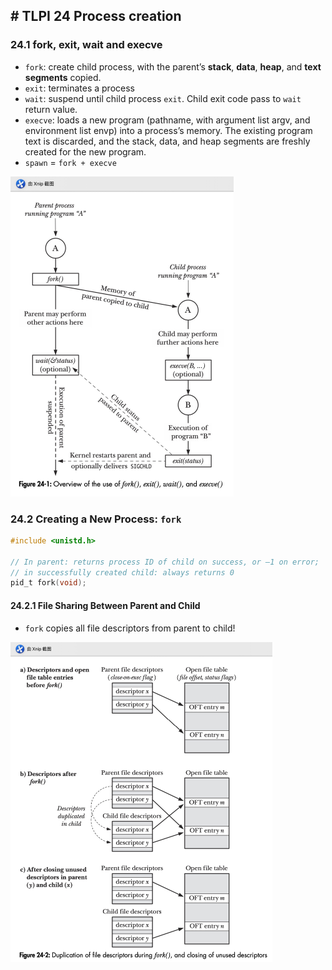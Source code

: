 ## # TLPI 24 Process creation

### 24.1 fork, exit, wait and execve

- `fork`: create child process, with the parent’s **stack**, **data**, **heap**, and **text segments** copied.
- `exit`: terminates a process
- `wait`: suspend until child process `exit`. Child exit code pass to `wait` return value.
- `execve`: loads a new program (pathname, with argument list argv, and environment list envp) into a process’s memory. The existing program text is discarded, and the stack, data, and heap segments are freshly created for the new program. 
- `spawn` = `fork + execve`

<img src="./figure 24-1.jpg" style="zoom:50%;" />

### 24.2 Creating a New Process: `fork`

```c
#include <unistd.h> 

// In parent: returns process ID of child on success, or –1 on error; 
// in successfully created child: always returns 0
pid_t fork(void);
```

#### 24.2.1 **File Sharing Between Parent and Child** 

- `fork` copies all file descriptors from parent to child!

<img src="./figure 24-2.jpg" style="zoom:50%;" />